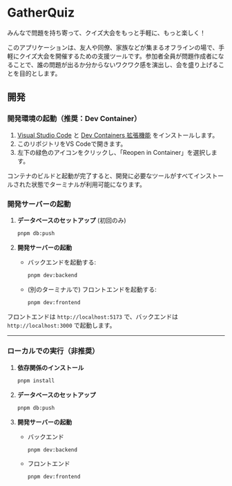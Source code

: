 # GatherQuiz

みんなで問題を持ち寄って、クイズ大会をもっと手軽に、もっと楽しく！

このアプリケーションは、友人や同僚、家族などが集まるオフラインの場で、手軽にクイズ大会を開催するための支援ツールです。参加者全員が問題作成者になることで、誰の問題が出るか分からないワクワク感を演出し、会を盛り上げることを目的とします。

## 開発

### 開発環境の起動（推奨：Dev Container）

1. [Visual Studio Code](https://code.visualstudio.com/) と [Dev Containers 拡張機能](https://marketplace.visualstudio.com/items?itemName=ms-vscode-remote.remote-containers) をインストールします。
2. このリポジトリをVS Codeで開きます。
3. 左下の緑色のアイコンをクリックし、「Reopen in Container」を選択します。

コンテナのビルドと起動が完了すると、開発に必要なツールがすべてインストールされた状態でターミナルが利用可能になります。

### 開発サーバーの起動

1. **データベースのセットアップ** (初回のみ)

   ```bash
   pnpm db:push
   ```

2. **開発サーバーの起動**

   - バックエンドを起動する:
     ```bash
     pnpm dev:backend
     ```

   - (別のターミナルで) フロントエンドを起動する:
     ```bash
     pnpm dev:frontend
     ```

フロントエンドは `http://localhost:5173` で、バックエンドは `http://localhost:3000` で起動します。

---

### ローカルでの実行（非推奨）

1. **依存関係のインストール**

   ```bash
   pnpm install
   ```

2. **データベースのセットアップ**

   ```bash
   pnpm db:push
   ```

3. **開発サーバーの起動**

   - バックエンド
     ```bash
     pnpm dev:backend
     ```

   - フロントエンド
     ```bash
     pnpm dev:frontend
     ```
